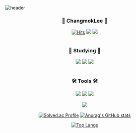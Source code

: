 ![header](https://capsule-render.vercel.app/api?type=waving&color=0:c31432,100:240b36&height=200&section=header&text=Welcome&fontSize=70&desc=changmok's%20github%20profile&fontAlign=50&fontAlignY=30&descAlign=50&descAlignY=50)
  
<div align=center>
  
### :star2: **ChangmokLee** :star2:
  
[![Hits](https://hits.seeyoufarm.com/api/count/incr/badge.svg?url=https%3A%2F%2Fgithub.com%2FChangmokLee&count_bg=%23000000&title_bg=%23000000&icon=github.svg&icon_color=%23FFFFFF&title=GitHub&edge_flat=false)](https://hits.seeyoufarm.com) <a href="https://changmoklee.github.io/"><img src="https://img.shields.io/badge/Blog-20C997?style=flat-square&logo=Blogger&logoColor=white"/></a>  <a href="mailto:mokcandy97@gmail.com"><img src="https://img.shields.io/badge/Gmail-EA4335?style=flat-square&logo=Gmail&logoColor=white"/></a><br/><br/>
### 📝 Studying 📝
<img src="https://img.shields.io/badge/C%23-239120?style=flat-square&logo=Sharp&logoColor=white"/> <img src="https://img.shields.io/badge/Python-3776AB?style=flat-square&logo=Python&logoColor=white"/> <img src="https://img.shields.io/badge/JavaScript-F7DF1E?style=flat-square&logo=JavaScript&logoColor=white"/><br/><br/>
### 🛠️ Tools 🛠️
<img src="https://img.shields.io/badge/VisualStudio-5C2D91?style=flat-square&logo=VisualStudio&logoColor=white"/> <img src="https://img.shields.io/badge/VisualStudioCode-007ACC?style=flat-square&logo=VisualStudioCode&logoColor=white"/> <img src="https://img.shields.io/badge/Eclipse-2C2255?style=flat-square&logo=EclipseIDE&logoColor=white"/><br/><br/><img src="https://img.shields.io/badge/Unity-222324?style=flat-square&logo=Unity&logoColor=white"/><br/><br/>
[![Solved.ac Profile](http://mazassumnida.wtf/api/v2/generate_badge?boj=mokcandy97)](https://solved.ac/mokcandy97/) 
[![Anurag's GitHub stats](https://github-readme-stats.vercel.app/api?username=ChangmokLee&count_private=true&show_icons=true&theme=dark)](https://github.com/anuraghazra/github-readme-stats)

[![Top Langs](https://github-readme-stats.vercel.app/api/top-langs/?username=ChangmokLee&layout=compact)](https://github.com/anuraghazra/github-readme-stats)

</div>
